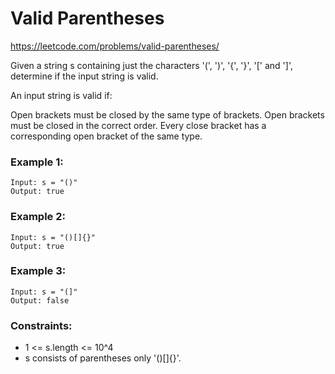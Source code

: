 # Valid Parentheses

<https://leetcode.com/problems/valid-parentheses/>

Given a string s containing just the characters '(', ')', '{', '}', '[' and ']', determine if the input string is valid.

An input string is valid if:

Open brackets must be closed by the same type of brackets.
Open brackets must be closed in the correct order.
Every close bracket has a corresponding open bracket of the same type.


### Example 1:

    Input: s = "()"
    Output: true


### Example 2:

    Input: s = "()[]{}"
    Output: true

### Example 3:

    Input: s = "(]"
    Output: false

### Constraints:

- 1 <= s.length <= 10^4
- s consists of parentheses only '()[]{}'.